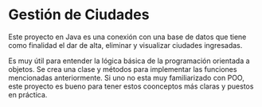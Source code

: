 # Gestión de Ciudades

Este proyecto en Java es una conexión con una base de datos que tiene como finalidad el dar de alta, eliminar y visualizar ciudades ingresadas.


Es muy útil para entender la lógica básica de la programación orientada a objetos. Se crea una clase y métodos para implementar las funciones mencionadas anteriormente. 
Si uno no esta muy familiarizado con POO, este proyecto es bueno para tener estos coonceptos más claras y puestos en práctica.
